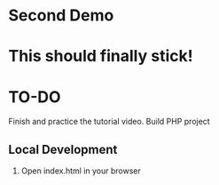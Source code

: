 # Second Demo
# This should finally stick!

# TO-DO
 
 Finish and practice the tutorial video.
 Build PHP project

 ## Local Development

 1. Open index.html in your browser
